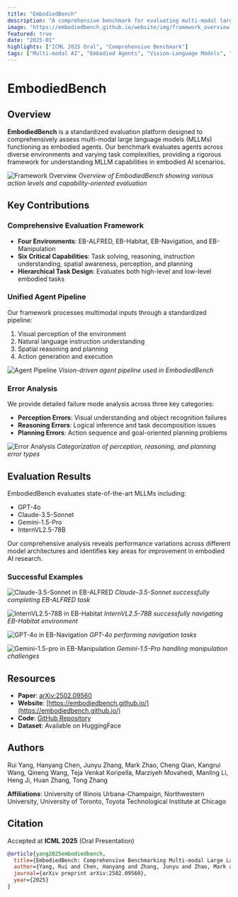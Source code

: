 ```yaml
---
title: "EmbodiedBench"
description: "A comprehensive benchmark for evaluating multi-modal large language models as vision-driven embodied agents across diverse environments and task complexities."
image: "https://embodiedbench.github.io/website/img/framework_overview.png"
featured: true
date: "2025-01"
highlights: ["ICML 2025 Oral", "Comprehensive Benchmark"]
tags: ["Multi-modal AI", "Embodied Agents", "Vision-Language Models", "Robotics", "Benchmark"]
---
```


# EmbodiedBench

## Overview

**EmbodiedBench** is a standardized evaluation platform designed to comprehensively assess multi-modal large language models (MLLMs) functioning as embodied agents. Our benchmark evaluates agents across diverse environments and varying task complexities, providing a rigorous framework for understanding MLLM capabilities in embodied AI scenarios.

![Framework Overview](https://embodiedbench.github.io/website/img/framework_overview.png)
*Overview of EmbodiedBench showing various action levels and capability-oriented evaluation*

## Key Contributions

### Comprehensive Evaluation Framework
- **Four Environments**: EB-ALFRED, EB-Habitat, EB-Navigation, and EB-Manipulation
- **Six Critical Capabilities**: Task solving, reasoning, instruction understanding, spatial awareness, perception, and planning
- **Hierarchical Task Design**: Evaluates both high-level and low-level embodied tasks

### Unified Agent Pipeline
Our framework processes multimodal inputs through a standardized pipeline:
1. Visual perception of the environment
2. Natural language instruction understanding
3. Spatial reasoning and planning
4. Action generation and execution

![Agent Pipeline](https://embodiedbench.github.io/website/img/planner_pipeline.png)
*Vision-driven agent pipeline used in EmbodiedBench*

### Error Analysis
We provide detailed failure mode analysis across three key categories:
- **Perception Errors**: Visual understanding and object recognition failures
- **Reasoning Errors**: Logical inference and task decomposition issues
- **Planning Errors**: Action sequence and goal-oriented planning problems

![Error Analysis](https://embodiedbench.github.io/website/img/error_analysis.png)
*Categorization of perception, reasoning, and planning error types*

## Evaluation Results

EmbodiedBench evaluates state-of-the-art MLLMs including:
- GPT-4o
- Claude-3.5-Sonnet
- Gemini-1.5-Pro
- InternVL2.5-78B

Our comprehensive analysis reveals performance variations across different model architectures and identifies key areas for improvement in embodied AI research.

### Successful Examples

![Claude-3.5-Sonnet in EB-ALFRED](https://embodiedbench.github.io/website/img/success_alfred_claude.png)
*Claude-3.5-Sonnet successfully completing EB-ALFRED task*

![InternVL2.5-78B in EB-Habitat](https://embodiedbench.github.io/website/img/success_habitat_internvl.png)
*InternVL2.5-78B successfully navigating EB-Habitat environment*

![GPT-4o in EB-Navigation](https://embodiedbench.github.io/website/img/success_nav_gpt4o.png)
*GPT-4o performing navigation tasks*

![Gemini-1.5-pro in EB-Manipulation](https://embodiedbench.github.io/website/img/success_mani_gemini.png)
*Gemini-1.5-Pro handling manipulation challenges*

## Resources

- **Paper**: [arXiv:2502.09560](https://arxiv.org/abs/2502.09560)
- **Website**: [https://embodiedbench.github.io/](https://embodiedbench.github.io/)
- **Code**: [GitHub Repository](https://github.com/EmbodiedBench/EmbodiedBench)
- **Dataset**: Available on HuggingFace

## Authors

Rui Yang, Hanyang Chen, Junyu Zhang, Mark Zhao, Cheng Qian, Kangrui Wang, Qineng Wang, Teja Venkat Koripella, Marziyeh Movahedi, Manling Li, Heng Ji, Huan Zhang, Tong Zhang

**Affiliations**: University of Illinois Urbana-Champaign, Northwestern University, University of Toronto, Toyota Technological Institute at Chicago

## Citation

Accepted at **ICML 2025** (Oral Presentation)

```bibtex
@article{yang2025embodiedbench,
  title={EmbodiedBench: Comprehensive Benchmarking Multi-modal Large Language Models for Vision-Driven Embodied Agents},
  author={Yang, Rui and Chen, Hanyang and Zhang, Junyu and Zhao, Mark and Qian, Cheng and Wang, Kangrui and Wang, Qineng and Koripella, Teja Venkat and Movahedi, Marziyeh and Li, Manling and Ji, Heng and Zhang, Huan and Zhang, Tong},
  journal={arXiv preprint arXiv:2502.09560},
  year={2025}
}
```

